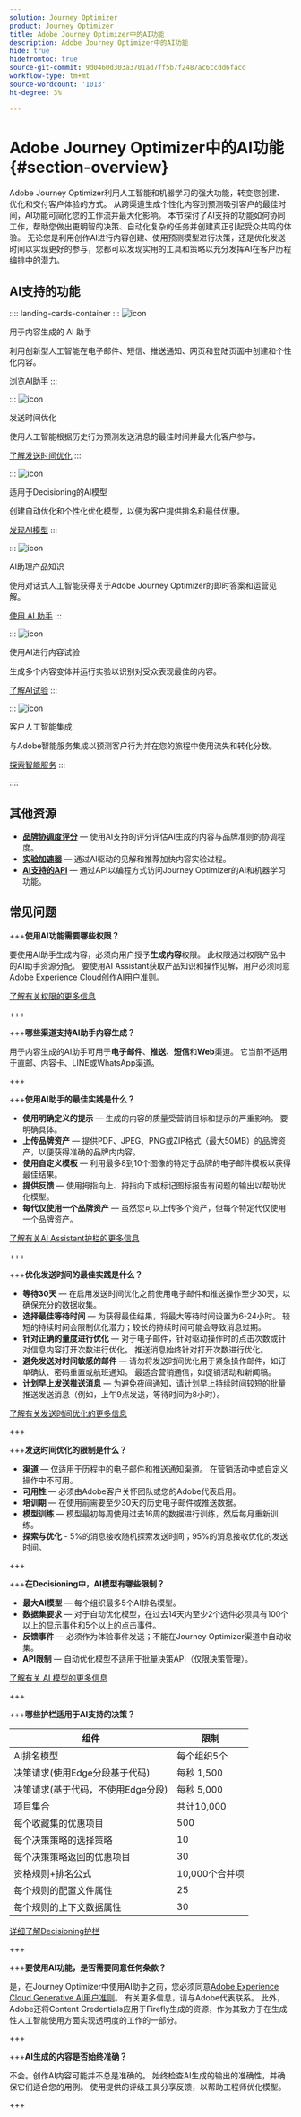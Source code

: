 ```yaml
---
solution: Journey Optimizer
product: Journey Optimizer
title: Adobe Journey Optimizer中的AI功能
description: Adobe Journey Optimizer中的AI功能
hide: true
hidefromtoc: true
source-git-commit: 9d0460d303a3701ad7ff5b7f2487ac6ccdd6facd
workflow-type: tm+mt
source-wordcount: '1013'
ht-degree: 3%

---
```


# Adobe Journey Optimizer中的AI功能{#section-overview}

Adobe Journey Optimizer利用人工智能和机器学习的强大功能，转变您创建、优化和交付客户体验的方式。 从跨渠道生成个性化内容到预测吸引客户的最佳时间，AI功能可简化您的工作流并最大化影响。 本节探讨了AI支持的功能如何协同工作，帮助您做出更明智的决策、自动化复杂的任务并创建真正引起受众共鸣的体验。 无论您是利用创作AI进行内容创建、使用预测模型进行决策，还是优化发送时间以实现更好的参与，您都可以发现实用的工具和策略以充分发挥AI在客户历程编排中的潜力。

## AI支持的功能

:::: landing-cards-container
:::
![icon](https://cdn.experienceleague.adobe.com/icons/sparkles.svg)

用于内容生成的 AI 助手

利用创新型人工智能在电子邮件、短信、推送通知、网页和登陆页面中创建和个性化内容。

[浏览AI助手](ai-assistant-landing-page.md)
:::

:::
![icon](https://cdn.experienceleague.adobe.com/icons/clock.svg)

发送时间优化

使用人工智能根据历史行为预测发送消息的最佳时间并最大化客户参与。

[了解发送时间优化](../using/building-journeys/send-time-optimization.md)
:::

:::
![icon](https://cdn.experienceleague.adobe.com/icons/data.svg)

适用于Decisioning的AI模型

创建自动优化和个性化优化模型，以便为客户提供排名和最佳优惠。

[发现AI模型](ai-models-landing-page.md)
:::

:::
![icon](https://cdn.experienceleague.adobe.com/icons/help.svg)

AI助理产品知识

使用对话式人工智能获得关于Adobe Journey Optimizer的即时答案和运营见解。

[使用 AI 助手](../using/start/ai-assistant.md)
:::

:::
![icon](https://cdn.experienceleague.adobe.com/icons/experiment.svg)

使用AI进行内容试验

生成多个内容变体并运行实验以识别对受众表现最佳的内容。

[了解AI试验](../using/content-management/generative-experimentation.md)
:::

:::
![icon](https://cdn.experienceleague.adobe.com/icons/user-group.svg)

客户人工智能集成

与Adobe智能服务集成以预测客户行为并在您的旅程中使用流失和转化分数。

[探索智能服务](../using/building-journeys/ai-services-overview.md)
:::

::::


## 其他资源

- **[品牌协调度评分](../using/content-management/brands-score.md)** — 使用AI支持的评分评估AI生成的内容与品牌准则的协调程度。
- **[实验加速器](../using/content-management/experiment-accelerator-gs.md)** — 通过AI驱动的见解和推荐加快内容实验过程。
- **[AI支持的API](../using/configuration/ajo-apis.md)** — 通过API以编程方式访问Journey Optimizer的AI和机器学习功能。

## 常见问题

+++**使用AI功能需要哪些权限？**

要使用AI助手生成内容，必须向用户授予&#x200B;**生成内容**&#x200B;权限。 此权限通过权限产品中的AI助手资源分配。 要使用AI Assistant获取产品知识和操作见解，用户必须同意Adobe Experience Cloud创作AI用户准则。

[了解有关权限的更多信息](../using/administration/ootb-permissions.md)

+++

+++**哪些渠道支持AI助手内容生成？**

用于内容生成的AI助手可用于&#x200B;**电子邮件**、**推送**、**短信**&#x200B;和&#x200B;**Web**&#x200B;渠道。 它当前不适用于直邮、内容卡、LINE或WhatsApp渠道。

+++

+++**使用AI助手的最佳实践是什么？**

- **使用明确定义的提示** — 生成的内容的质量受营销目标和提示的严重影响。 要明确具体。
- **上传品牌资产** — 提供PDF、JPEG、PNG或ZIP格式（最大50MB）的品牌资产，以便获得准确的品牌内内容。
- **使用自定义模板** — 利用最多8到10个图像的特定于品牌的电子邮件模板以获得最佳结果。
- **提供反馈** — 使用拇指向上、拇指向下或标记图标报告有问题的输出以帮助优化模型。
- **每代仅使用一个品牌资产** — 虽然您可以上传多个资产，但每个特定代仅使用一个品牌资产。

[了解有关AI Assistant护栏的更多信息](../using/content-management/gs-generative.md#generative-guardrails)

+++

+++**优化发送时间的最佳实践是什么？**

- **等待30天** — 在启用发送时间优化之前使用电子邮件和推送操作至少30天，以确保充分的数据收集。
- **选择最佳等待时间** — 为获得最佳结果，将最大等待时间设置为6-24小时。 较短的持续时间会限制优化潜力；较长的持续时间可能会导致消息过期。
- **针对正确的量度进行优化** — 对于电子邮件，针对驱动操作时的点击次数或针对信息内容打开次数进行优化。 推送消息始终针对打开次数进行优化。
- **避免发送对时间敏感的邮件** — 请勿将发送时间优化用于紧急操作邮件，如订单确认、密码重置或航班通知。 最适合营销通信，如促销活动和新闻稿。
- **计划早上发送推送消息** — 为避免夜间通知，请计划早上持续时间较短的批量推送发送消息（例如，上午9点发送，等待时间为8小时）。

[了解有关发送时间优化的更多信息](../using/building-journeys/send-time-optimization.md)

+++

+++**发送时间优化的限制是什么？**

- **渠道** — 仅适用于历程中的电子邮件和推送通知渠道。 在营销活动中或自定义操作中不可用。
- **可用性** — 必须由Adobe客户关怀团队或您的Adobe代表启用。
- **培训期** — 在使用前需要至少30天的历史电子邮件或推送数据。
- **模型训练** — 模型最初每周使用过去16周的数据进行训练，然后每月重新训练。
- **探索与优化** - 5%的消息接收随机探索发送时间；95%的消息接收优化的发送时间。

+++

+++**在Decisioning中，AI模型有哪些限制？**

- **最大AI模型** — 每个组织最多5个AI排名模型。
- **数据集要求** — 对于自动优化模型，在过去14天内至少2个选件必须具有100个以上的显示事件和5个以上的点击事件。
- **反馈事件** — 必须作为体验事件发送；不能在Journey Optimizer渠道中自动收集。
- **API限制** — 自动优化模型不适用于批量决策API（仅限决策管理）。

[了解有关 AI 模型的更多信息](../using/experience-decisioning/ranking/ai-models.md)

+++

+++**哪些护栏适用于AI支持的决策？**

| 组件 | 限制 |
|-----------|-------|
| AI排名模型 | 每个组织5个 |
| 决策请求(使用Edge分段基于代码) | 每秒 1,500 |
| 决策请求(基于代码，不使用Edge分段) | 每秒 5,000 |
| 项目集合 | 共计10,000 |
| 每个收藏集的优惠项目 | 500 |
| 每个决策策略的选择策略 | 10 |
| 每个决策策略返回的优惠项目 | 30 |
| 资格规则+排名公式 | 10,000个合并项 |
| 每个规则的配置文件属性 | 25 |
| 每个规则的上下文数据属性 | 30 |

[详细了解Decisioning护栏](../using/experience-decisioning/decisioning-guardrails.md)

+++

+++**要使用AI功能，是否需要同意任何条款？**

是，在Journey Optimizer中使用AI助手之前，您必须同意[Adobe Experience Cloud Generative AI用户准则](https://www.adobe.com/cn/legal/licenses-terms/adobe-dx-gen-ai-user-guidelines.html)。 有关更多信息，请与Adobe代表联系。 此外，Adobe还将Content Credentials应用于Firefly生成的资源，作为其致力于在生成性人工智能使用方面实现透明度的工作的一部分。

+++

+++**AI生成的内容是否始终准确？**

不会。创作AI内容可能并不总是准确的。 始终检查AI生成的输出的准确性，并确保它们适合您的用例。 使用提供的评级工具分享反馈，以帮助工程师优化模型。

+++

